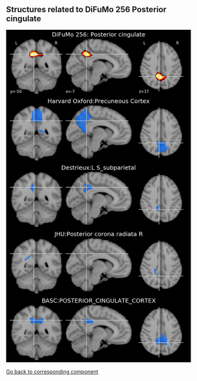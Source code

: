 


## Structures related to DiFuMo 256 Posterior cingulate

![178](178.jpg "Structures related to DiFuMo 256 Posterior cingulate")

[Go back to corresponding component](https://parietal-inria.github.io/DiFuMo/256/html/178.html)